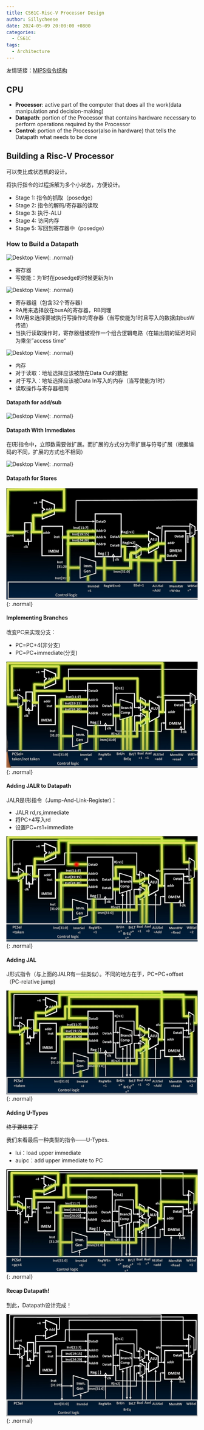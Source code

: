 ```yaml
---
title: CS61C-Risc-V Processor Design
author: Sillycheese
date: 2024-05-09 20:00:00 +0800
categories:
  - CS61C
tags:
  - Architecture
---
```


友情链接：[MIPS指令结构](https://cosmosning.github.io/2019/11/12/mips-zhi-ling-xi-tong-jian-yi-ru-men/)

## CPU

- **Processor**: active part of the computer that does all the work(data manipulation and decision-making)
- **Datapath**: portion of the Processor that contains hardware necessary to perform operations required by the Processor
- **Control**: portion of the Processor(also in hardware) that tells the Datapath what needs to be done

## Building a Risc-V Processor

可以类比成状态机的设计。

将执行指令的过程拆解为多个小状态，方便设计。

- Stage 1: 指令的抓取（posedge）
- Stage 2: 指令的解码/寄存器的读取
- Stage 3: 执行-ALU
- Stage 4: 访问内存
- Stage 5: 写回到寄存器中（posedge）

### How to Build a Datapath

![Desktop View](/2024/08/18/pACXjpR.png){: .normal}

- 寄存器
- 写使能：为1时在posedge的时候更新为In

![Desktop View](/2024/08/18/pACXx6x.png){: .normal}

- 寄存器组（包含32个寄存器）
- RA用来选择放在busA的寄存器，RB同理
- RW用来选择要被执行写操作的寄存器（当写使能为1时且写入的数据由busW传递）
- 当执行读取操作时，寄存器组被视作一个组合逻辑电路（在输出前的延迟时间为乘坐”access time“

![Desktop View](/2024/08/18/pACXzX6.png){: .normal}

- 内存
- 对于读取：地址选择应该被放在Data Out的数据
- 对于写入：地址选择应该被Data In写入的内存（当写使能为1时）
- 读取操作与寄存器相同

#### Datapath for add/sub

![Desktop View](/2024/08/18/pACjpnK.png){: .normal}

#### Datapath With Immediates

在I形指令中，立即数需要做扩展。而扩展的方式分为零扩展与符号扩展（根据编码的不同，扩展的方式也不相同）

![Desktop View](/2024/08/18/pACj90O.png){: .normal}

#### Datapath for Stores

![Desktop View](/common/image-20240509210142003.png){: .normal}

#### Implementing Branches

改变PC来实现分支：

 - PC=PC+4(非分支)
 - PC=PC+immediate(分支)

![Desktop View](/common/image-20240509212452539.png){: .normal}

#### Adding JALR to Datapath

JALR是I形指令（Jump-And-Link-Register)：

 - JALR rd,rs,immediate
 - 将PC+4写入rd
 - 设置PC=rs1+immediate

![Desktop View](/common/image-20240509214341818.png){: .normal}

#### Adding JAL

J形式指令（与上面的JALR有一些类似）。不同的地方在于，PC=PC+offset（PC-relative jump)

![Desktop View](/common/image-20240509215137258.png){: .normal}

#### Adding U-Types

~~终于要结束了~~

我们来看最后一种类型的指令——U-Types.

- lui：load upper immediate
- auipc：add upper immediate to PC

![Desktop View](/common/image-20240509220202591.png){: .normal}

#### Recap Datapath!

到此，Datapath设计完成！

![Desktop View](/common/image-20240509221019335.png){: .normal}

 